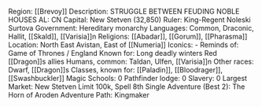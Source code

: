 Region: [[Brevoy]]
Description: STRUGGLE BETWEEN 
FEUDING NOBLE HOUSES
AL: CN
Capital: New Stetven
(32,850)
Ruler: King-Regent 
Noleski Surtova
Government: Hereditary 
monarchy
Languages: Common, Draconic, 
Hallit, [[Skald]], [[Varisia]]n
Religions: [[Abadar]], [[Gorum]], [[Pharasma]]
Location: North East Avistan,
East of [[Numeria]]
Iconics: -
Reminds of: Game of Thrones
/ England
Known for: Long deadly winters
Red [[Dragon]]s allies
Humans, common: Taldan, Ulfen, [[Varisia]]n
Other races: Dwarf, [[Dragon]]s
Classes, known for: [[Paladin]], [[Bloodrager]], [[Swashbuckler]]
Magic Schools: 0
Pathfinder lodge: 0
Slavery: 0
Largest Market: New Stetven
Limit 100k, Spell 8th
Single Adventure (Best 2): The Horn of Aroden
Adventure Path: Kingmaker
